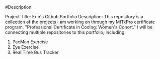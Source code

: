 #Description

Project Title: Erin's Github Portfolio
Description: This repository is a collection of the projects I am working on through my MITxPro certificate program, "Professional Certificate in Coding: Women's Cohort." I will be connecting multiple repositories to this portfolio, including: 
1. PacMan Exercise
2. Eye Exercise
3. Real Time Bus Tracker
